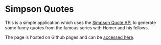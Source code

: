 # Simpson Quotes

This is a simple application which uses the [Simpson Quote API](https://thesimpsonsquoteapi.glitch.me/) to generate some funny quotes from the famous series with Homer and his fellows.

The page is hosted on Github pages and can be [accessed here](https://sensino-seb.github.io/simpson-quotes/).
